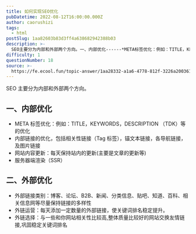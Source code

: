 ```yaml
---
title: 如何实现SEO优化
pubDatetime: 2022-08-12T16:00:00.000Z
author: caorushizi
tags:
  - html
postSlug: 1aa82603b83d3ff4a638682942388b03
description: >-
  SEO主要分为内部和外部两个方向。一、内部优化------*META标签优化：例如：TITLE，KEYWORDS，DESCRIPTION（TDK）等的优化*内部链接的优化，包括相关性链接（Tag标签）
difficulty: 1
questionNumber: 18
source: >-
  https://fe.ecool.fun/topic-answer/1aa28332-a1a6-4778-812f-3226a2003614?orderBy=updateTime&order=desc&tagId=12
---
```


SEO 主要分为内部和外部两个方向。

## 一、内部优化

- META 标签优化：例如：TITLE，KEYWORDS，DESCRIPTION （TDK）等的优化
- 内部链接的优化，包括相关性链接（Tag 标签），锚文本链接，各导航链接，及图片链接
- 网站内容更新：每天保持站内的更新(主要是文章的更新等)
- 服务器端渲染（SSR）

## 二、外部优化

- 外部链接类别：博客、论坛、B2B、新闻、分类信息、贴吧、知道、百科、相关信息网等尽量保持链接的多样性
- 外链运营：每天添加一定数量的外部链接，使关键词排名稳定提升。
- 外链选择：与一些和你网站相关性比较高,整体质量比较好的网站交换友情链接,巩固稳定关键词排名
